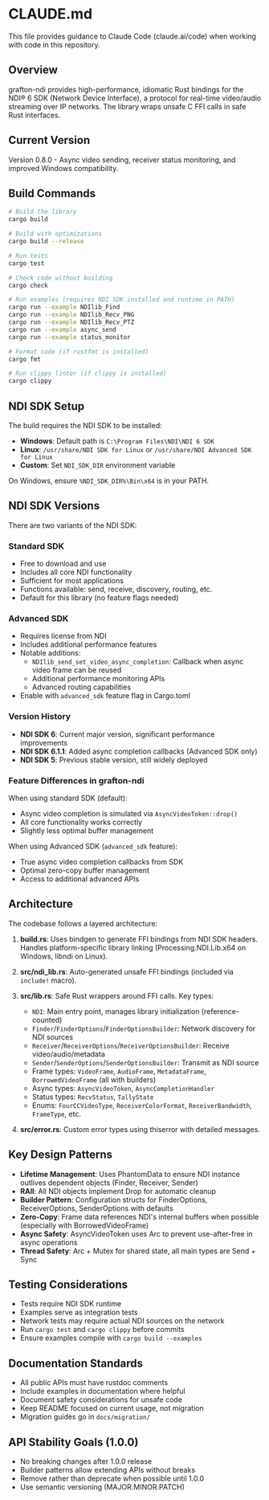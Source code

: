 # CLAUDE.md

This file provides guidance to Claude Code (claude.ai/code) when working with code in this repository.

## Overview

grafton-ndi provides high-performance, idiomatic Rust bindings for the NDI® 6 SDK (Network Device Interface), a protocol for real-time video/audio streaming over IP networks. The library wraps unsafe C FFI calls in safe Rust interfaces.

## Current Version

Version 0.8.0 - Async video sending, receiver status monitoring, and improved Windows compatibility.

## Build Commands

```bash
# Build the library
cargo build

# Build with optimizations
cargo build --release

# Run tests
cargo test

# Check code without building
cargo check

# Run examples (requires NDI SDK installed and runtime in PATH)
cargo run --example NDIlib_Find
cargo run --example NDIlib_Recv_PNG
cargo run --example NDIlib_Recv_PTZ
cargo run --example async_send
cargo run --example status_monitor

# Format code (if rustfmt is installed)
cargo fmt

# Run clippy linter (if clippy is installed)
cargo clippy
```

## NDI SDK Setup

The build requires the NDI SDK to be installed:

- **Windows**: Default path is `C:\Program Files\NDI\NDI 6 SDK`
- **Linux**: `/usr/share/NDI SDK for Linux` or `/usr/share/NDI Advanced SDK for Linux`
- **Custom**: Set `NDI_SDK_DIR` environment variable

On Windows, ensure `%NDI_SDK_DIR%\Bin\x64` is in your PATH.

## NDI SDK Versions

There are two variants of the NDI SDK:

### Standard SDK
- Free to download and use
- Includes all core NDI functionality
- Sufficient for most applications
- Functions available: send, receive, discovery, routing, etc.
- Default for this library (no feature flags needed)

### Advanced SDK
- Requires license from NDI
- Includes additional performance features
- Notable additions:
  - `NDIlib_send_set_video_async_completion`: Callback when async video frame can be reused
  - Additional performance monitoring APIs
  - Advanced routing capabilities
- Enable with `advanced_sdk` feature flag in Cargo.toml

### Version History
- **NDI SDK 6**: Current major version, significant performance improvements
- **NDI SDK 6.1.1**: Added async completion callbacks (Advanced SDK only)
- **NDI SDK 5**: Previous stable version, still widely deployed

### Feature Differences in grafton-ndi
When using standard SDK (default):
- Async video completion is simulated via `AsyncVideoToken::drop()`
- All core functionality works correctly
- Slightly less optimal buffer management

When using Advanced SDK (`advanced_sdk` feature):
- True async video completion callbacks from SDK
- Optimal zero-copy buffer management
- Access to additional advanced APIs

## Architecture

The codebase follows a layered architecture:

1. **build.rs**: Uses bindgen to generate FFI bindings from NDI SDK headers. Handles platform-specific library linking (Processing.NDI.Lib.x64 on Windows, libndi on Linux).

2. **src/ndi_lib.rs**: Auto-generated unsafe FFI bindings (included via `include!` macro).

3. **src/lib.rs**: Safe Rust wrappers around FFI calls. Key types:
   - `NDI`: Main entry point, manages library initialization (reference-counted)
   - `Finder`/`FinderOptions`/`FinderOptionsBuilder`: Network discovery for NDI sources
   - `Receiver`/`ReceiverOptions`/`ReceiverOptionsBuilder`: Receive video/audio/metadata
   - `Sender`/`SenderOptions`/`SenderOptionsBuilder`: Transmit as NDI source
   - Frame types: `VideoFrame`, `AudioFrame`, `MetadataFrame`, `BorrowedVideoFrame` (all with builders)
   - Async types: `AsyncVideoToken`, `AsyncCompletionHandler`
   - Status types: `RecvStatus`, `TallyState`
   - Enums: `FourCCVideoType`, `ReceiverColorFormat`, `ReceiverBandwidth`, `FrameType`, etc.

4. **src/error.rs**: Custom error types using thiserror with detailed messages.

## Key Design Patterns

- **Lifetime Management**: Uses PhantomData to ensure NDI instance outlives dependent objects (Finder, Receiver, Sender)
- **RAII**: All NDI objects implement Drop for automatic cleanup
- **Builder Pattern**: Configuration structs for FinderOptions, ReceiverOptions, SenderOptions with defaults
- **Zero-Copy**: Frame data references NDI's internal buffers when possible (especially with BorrowedVideoFrame)
- **Async Safety**: AsyncVideoToken uses Arc<Inner> to prevent use-after-free in async operations
- **Thread Safety**: Arc + Mutex for shared state, all main types are Send + Sync

## Testing Considerations

- Tests require NDI SDK runtime
- Examples serve as integration tests
- Network tests may require actual NDI sources on the network
- Run `cargo test` and `cargo clippy` before commits
- Ensure examples compile with `cargo build --examples`

## Documentation Standards

- All public APIs must have rustdoc comments
- Include examples in documentation where helpful
- Document safety considerations for unsafe code
- Keep README focused on current usage, not migration
- Migration guides go in `docs/migration/`

## API Stability Goals (1.0.0)

- No breaking changes after 1.0.0 release
- Builder patterns allow extending APIs without breaks
- Remove rather than deprecate when possible until 1.0.0
- Use semantic versioning (MAJOR.MINOR.PATCH)